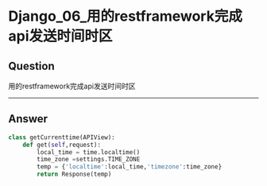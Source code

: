 # Django_06_用的restframework完成api发送时间时区


## Question
用的restframework完成api发送时间时区

----

## Answer
```python
class getCurrenttime(APIView):
    def get(self,request):
        local_time = time.localtime()
        time_zone =settings.TIME_ZONE
        temp = {'localtime':local_time,'timezone':time_zone}
        return Response(temp)
```